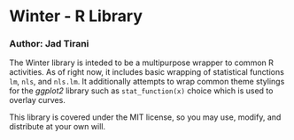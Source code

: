 # Winter - R Library
### Author: Jad Tirani
The Winter library is inteded to be a multipurpose wrapper to common R activities. As of right now, it includes basic wrapping of statistical functions `lm`, `nls`, and `nls.lm`. It additionally attempts to wrap common theme stylings for the _ggplot2_ library such as `stat_function(x)` choice which is used to overlay curves. 

This library is covered under the MIT license, so you may use, modify, and distribute at your own will.
